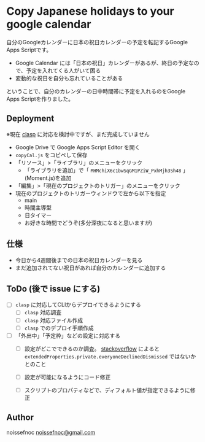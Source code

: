 # Copy Japanese holidays to your google calendar

自分のGoogleカレンダーに日本の祝日カレンダーの予定を転記するGoogle Apps Scriptです。

* Google Calendar には「日本の祝日」カレンダーがあるが、終日の予定なので、予定を入れてくる人がいて困る
* 変動的な祝日を自分も忘れていることがある

ということで、自分のカレンダーの日中時間帯に予定を入れるのをGoogle Apps Scriptを作りました。


## Deployment

※現在 [clasp](https://developers.google.com/apps-script/guides/clasp) に対応を検討中ですが、まだ完成していません

* Google Drive で Google Apps Script Editor を開く
* `copyCal.js` をコピペして保存
* 「リソース」>「ライブラリ」のメニューをクリック
    * 「ライブラリを追加」で「 `MHMchiX6c1bwSqGM1PZiW_PxhMjh3Sh48` 」(Moment.js)を追加 
* 「編集」>「現在のプロジェクトのトリガー」のメニューをクリック
* 現在のプロジェクトのトリガーウィンドウで左から以下を指定
    * main
    * 時間主導型
    * 日タイマー
    * お好きな時間でどうぞ(多分深夜になると思いますが)


## 仕様

* 今日から4週間後までの日本の祝日カレンダーを見る
* まだ追加されてない祝日があれば自分のカレンダーに追加する


## ToDo (後で issue にする)

* [ ] `clasp` に対応してCLIからデプロイできるようにする
    * [ ] `clasp` 対応調査
    * [ ] `clasp` 対応ファイル作成
    * [ ] `clasp` でのデプロイ手順作成
* [ ] 「外出中」「予定枠」などの設定に対応する
    * [ ] 設定がどこでできるのか調査。 [stackoverflow](https://stackoverflow.com/questions/51617844/how-do-i-create-an-out-of-office-type-calendar-event-via-the-rest-api) によると `extendedProperties.private.everyoneDeclinedDismissed` ではないかとのこと
    * [ ] 設定が可能になるようにコード修正
    * [ ] スクリプトのプロパティなどで、ディフォルト値が指定できるように修正


## Author

noissefnoc <noissefnoc@gmail.com>

